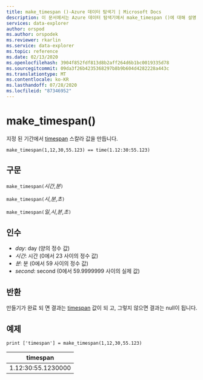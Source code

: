 ```yaml
---
title: make_timespan ()-Azure 데이터 탐색기 | Microsoft Docs
description: 이 문서에서는 Azure 데이터 탐색기에서 make_timespan ()에 대해 설명 합니다.
services: data-explorer
author: orspod
ms.author: orspodek
ms.reviewer: rkarlin
ms.service: data-explorer
ms.topic: reference
ms.date: 02/13/2020
ms.openlocfilehash: 3904f852fdf813d8b2aff264d6b1bc0019335d78
ms.sourcegitcommit: 09da3f26b4235368297b8b9b604d4282228a443c
ms.translationtype: MT
ms.contentlocale: ko-KR
ms.lasthandoff: 07/28/2020
ms.locfileid: "87346952"
---
```

# <a name="make_timespan"></a>make_timespan()

지정 된 기간에서 [timespan](./scalar-data-types/timespan.md) 스칼라 값을 만듭니다.

```kusto
make_timespan(1,12,30,55.123) == time(1.12:30:55.123)
```

## <a name="syntax"></a>구문

`make_timespan(`*시간*,*분*`)`

`make_timespan(`*시*,*분*,*초*`)`

`make_timespan(`*일*,*시*,*분*,*초*`)`

## <a name="arguments"></a>인수

* *day*: day (양의 정수 값)
* *시간*: 시간 (0에서 23 사이의 정수 값)
* *분*: 분 (0에서 59 사이의 정수 값)
* *second*: second (0에서 59.9999999 사이의 실제 값)

## <a name="returns"></a>반환

만들기가 완료 되 면 결과는 [timespan](./scalar-data-types/timespan.md) 값이 되 고, 그렇지 않으면 결과는 null이 됩니다.
 
## <a name="example"></a>예제

```kusto
print ['timespan'] = make_timespan(1,12,30,55.123)

```

|timespan|
|---|
|1.12:30:55.1230000|



